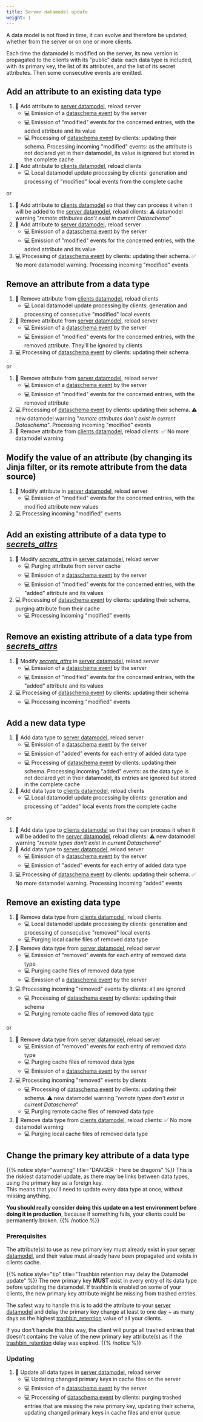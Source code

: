 ```yaml
---
title: Server datamodel update
weight: 1
---
```


A data model is not fixed in time, it can evolve and therefore be updated, whether from the server or on one or more clients.

Each time the datamodel is modified on the server, its new version is propagated to the clients with its "public" data: each data type is included, with its primary key, the list of its attributes, and the list of its secret attributes. Then some consecutive events are emitted.

## Add an attribute to an existing data type

1. 👱 Add attribute to [server datamodel](../../hermes/key-concepts/#server-datamodel), reload server
    - 💻 Emission of a [dataschema event](../../hermes/how-it-works/hermes-server/events-emitted/) by the server
    - 💻 Emission of "modified" events for the concerned entries, with the added attribute and its value
    - 💻 Processing of [dataschema event](../../hermes/how-it-works/hermes-server/events-emitted/) by clients: updating their schema. Processing incoming "modified" events: as the attribute is not declared yet in their datamodel, its value is ignored but stored in the complete cache
2. 👱 Add attribute to [clients datamodel](../../hermes/key-concepts/#client-datamodel), reload clients
    - 💻 Local datamodel update processing by clients: generation and processing of "modified" local events from the complete cache

or

1. 👱 Add attribute to [clients datamodel](../../hermes/key-concepts/#client-datamodel) so that they can process it when it will be added to the [server datamodel](../../hermes/key-concepts/#server-datamodel), reload clients: ⚠️ datamodel warning "*remote attributes don't exist in current Dataschema*"
2. 👱 Add attribute to [server datamodel](../../hermes/key-concepts/#server-datamodel), reload server
    - 💻 Emission of a [dataschema event](../../hermes/how-it-works/hermes-server/events-emitted/) by the server
    - 💻 Emission of "modified" events for the concerned entries, with the added attribute and its value
3. 💻 Processing of [dataschema event](../../hermes/how-it-works/hermes-server/events-emitted/) by clients: updating their schema. ✅ No more datamodel warning. Processing incoming "modified" events

## Remove an attribute from a data type

1. 👱 Remove attribute from [clients datamodel](../../hermes/key-concepts/#client-datamodel), reload clients
    - 💻 Local datamodel update processing by clients: generation and processing of consecutive "modified" local events
2. 👱 Remove attribute from [server datamodel](../../hermes/key-concepts/#server-datamodel), reload server
    - 💻 Emission of a [dataschema event](../../hermes/how-it-works/hermes-server/events-emitted/) by the server
    - 💻 Emission of "modified" events for the concerned entries, with the removed attribute. They'll be ignored by clients
3. 💻 Processing of [dataschema event](../../hermes/how-it-works/hermes-server/events-emitted/) by clients: updating their schema

or

1. 👱 Remove attribute from [server datamodel](../../hermes/key-concepts/#server-datamodel), reload server
    - 💻 Emission of a [dataschema event](../../hermes/how-it-works/hermes-server/events-emitted/) by the server
    - 💻 Emission of "modified" events for the concerned entries, with the removed attribute
2. 💻 Processing of [dataschema event](../../hermes/how-it-works/hermes-server/events-emitted/) by clients: updating their schema. ⚠️ new datamodel warning "*remote attributes don't exist in current Dataschema*". Processing incoming "modified" events
3. 👱 Remove attribute from [clients datamodel](../../hermes/key-concepts/#client-datamodel), reload clients: ✅ No more datamodel warning

## Modify the value of an attribute (by changing its Jinja filter, or its remote attribute from the data source)

1. 👱 Modify attribute in [server datamodel](../../hermes/key-concepts/#server-datamodel), reload server
    - 💻 Emission of "modified" events for the concerned entries, with the modified attribute new values
2. 💻 Processing incoming "modified" events

## Add an existing attribute of a data type to *[secrets_attrs](../../setup/configuration/hermes-server/#hermes-server.datamodel.data-type-name.sources.datasource-name.secrets_attrs)*

1. 👱 Modify *[secrets_attrs](../../setup/configuration/hermes-server/#hermes-server.datamodel.data-type-name.sources.datasource-name.secrets_attrs)* in [server datamodel](../../hermes/key-concepts/#server-datamodel), reload server
    - 💻 Purging attribute from server cache
    - 💻 Emission of a [dataschema event](../../hermes/how-it-works/hermes-server/events-emitted/) by the server
    - 💻 Emission of "modified" events for the concerned entries, with the "added" attribute and its values
2. 💻 Processing of [dataschema event](../../hermes/how-it-works/hermes-server/events-emitted/) by clients: updating their schema, purging attribute from their cache
    - 💻 Processing incoming "modified" events

## Remove an existing attribute of a data type from *[secrets_attrs](../../setup/configuration/hermes-server/#hermes-server.datamodel.data-type-name.sources.datasource-name.secrets_attrs)*

1. 👱 Modify *[secrets_attrs](../../setup/configuration/hermes-server/#hermes-server.datamodel.data-type-name.sources.datasource-name.secrets_attrs)* in [server datamodel](../../hermes/key-concepts/#server-datamodel), reload server
    - 💻 Emission of a [dataschema event](../../hermes/how-it-works/hermes-server/events-emitted/) by the server
    - 💻 Emission of "modified" events for the concerned entries, with the "added" attribute and its values
2. 💻 Processing of [dataschema event](../../hermes/how-it-works/hermes-server/events-emitted/) by clients: updating their schema
    - 💻 Processing incoming "modified" events

## Add a new data type

1. 👱 Add data type to [server datamodel](../../hermes/key-concepts/#server-datamodel), reload server
    - 💻 Emission of a [dataschema event](../../hermes/how-it-works/hermes-server/events-emitted/) by the server
    - 💻 Emission of "added" events for each entry of added data type
    - 💻 Processing of [dataschema event](../../hermes/how-it-works/hermes-server/events-emitted/) by clients: updating their schema. Processing incoming "added" events: as the data type is not declared yet in their datamodel, its entries are ignored but stored in the complete cache
2. 👱 Add data type to [clients datamodel](../../hermes/key-concepts/#client-datamodel), reload clients
    - 💻 Local datamodel update processing by clients: generation and processing of "added" local events from the complete cache

or

1. 👱 Add data type to [clients datamodel](../../hermes/key-concepts/#client-datamodel) so that they can process it when it will be added to the [server datamodel](../../hermes/key-concepts/#server-datamodel), reload clients: ⚠️ new datamodel warning "*remote types don't exist in current Dataschema*"
2. 👱 Add data type to [server datamodel](../../hermes/key-concepts/#server-datamodel), reload server
    - 💻 Emission of a [dataschema event](../../hermes/how-it-works/hermes-server/events-emitted/) by the server
    - 💻 Emission of "added" events for each entry of added data type
3. 💻 Processing of [dataschema event](../../hermes/how-it-works/hermes-server/events-emitted/) by clients: updating their schema. ✅ No more datamodel warning. Processing incoming "added" events

## Remove an existing data type

1. 👱 Remove data type from [clients datamodel](../../hermes/key-concepts/#client-datamodel), reload clients
    - 💻 Local datamodel update processing by clients: generation and processing of consecutive "removed" local events
    - 💻 Purging local cache files of removed data type
2. 👱 Remove data type from [server datamodel](../../hermes/key-concepts/#server-datamodel), reload server
    - 💻 Emission of "removed" events for each entry of removed data type
    - 💻 Purging cache files of removed data type
    - 💻 Emission of a [dataschema event](../../hermes/how-it-works/hermes-server/events-emitted/) by the server
3. 💻 Processing incoming "removed" events by clients: all are ignored
    - 💻 Processing of [dataschema event](../../hermes/how-it-works/hermes-server/events-emitted/) by clients: updating their schema
    - 💻 Purging remote cache files of removed data type

or

1. 👱 Remove data type from [server datamodel](../../hermes/key-concepts/#server-datamodel), reload server
    - 💻 Emission of "removed" events for each entry of removed data type
    - 💻 Purging cache files of removed data type
    - 💻 Emission of a [dataschema event](../../hermes/how-it-works/hermes-server/events-emitted/) by the server
2. 💻 Processing incoming "removed" events by clients
    - 💻 Processing of [dataschema event](../../hermes/how-it-works/hermes-server/events-emitted/) by clients: updating their schema. ⚠️ new datamodel warning "*remote types don't exist in current Dataschema*"
    - 💻 Purging remote cache files of removed data type
3. 👱 Remove data type from [clients datamodel](../../hermes/key-concepts/#client-datamodel), reload clients: ✅ No more datamodel warning
    - 💻 Purging local cache files of removed data type

## Change the primary key attribute of a data type

{{% notice style="warning" title="DANGER - Here be dragons" %}}
This is the riskiest datamodel update, as there may be links between data types, using the primary key as a foreign key.  
This means that you'll need to update every data type at once, without missing anything.

**You should really consider doing this update on a test environment before doing it in production**, because if something fails, your clients could be permanently broken.
{{% /notice %}}

### Prerequisites

The attribute(s) to use as new primary key must already exist in your [server datamodel](../../hermes/key-concepts/#server-datamodel), and their value must already have been propagated and exists in clients cache.

{{% notice style="tip" title="Trashbin retention may delay the Datamodel update" %}}
The new primary key **MUST** exist in every entry of its data type before updating the datamodel. If trashbin is enabled on some of your clients, the new primary key attribute might be missing from trashed entries.

The safest way to handle this is to add the attribute to your [server datamodel](../../hermes/key-concepts/#server-datamodel) and delay the primary key change at least to one day + as many days as the highest [trashbin_retention](../../setup/configuration/hermes-client/#hermes-client.trashbin_retention) value of all your clients.

If you don't handle this this way, the client will purge all trashed entries that doesn't contains the value of the new primary key attribute(s) as if the [trashbin_retention](../../setup/configuration/hermes-client/#hermes-client.trashbin_retention) delay was expired.
{{% /notice %}}

### Updating

1. 👱 Update all data types in [server datamodel](../../hermes/key-concepts/#server-datamodel), reload server
    - 💻 Updating changed primary keys in cache files on the server
    - 💻 Emission of a [dataschema event](../../hermes/how-it-works/hermes-server/events-emitted/) by the server
    - 💻 Processing of [dataschema event](../../hermes/how-it-works/hermes-server/events-emitted/) by clients: purging trashed entries that are missing the new primary key, updating their schema, updating changed primary keys in cache files and error queue
